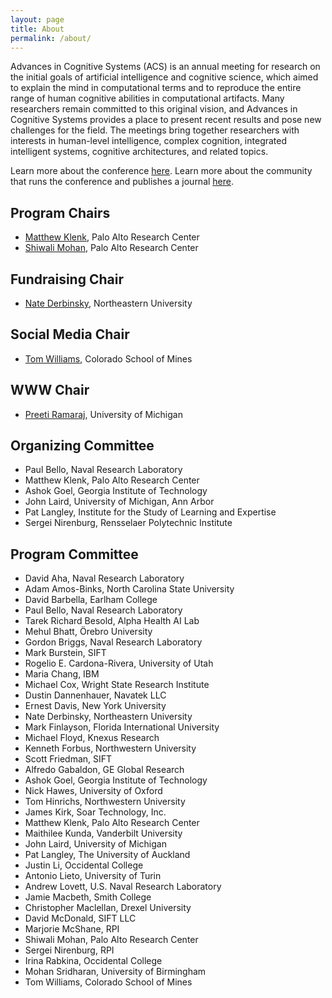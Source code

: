 ```yaml
---
layout: page
title: About
permalink: /about/
---
```


Advances in Cognitive Systems (ACS) is an annual meeting for research on the initial goals of artificial intelligence and cognitive science, which aimed to explain the mind in computational terms and to reproduce the entire range of human cognitive abilities in computational artifacts. Many researchers remain committed to this original vision, and Advances in Cognitive Systems provides a place to present recent results and pose new challenges for the field. The meetings bring together researchers with interests in human-level intelligence, complex cognition, integrated intelligent systems, cognitive architectures, and related topics. 

Learn more about the conference [here](http://www.cogsys.org/conference/2020/). Learn more about the community that runs the conference and publishes a journal [here](http://cogsys.org/).

## Program Chairs

- [Matthew Klenk](http://www.matthewklenk.com/), Palo Alto Research Center
- [Shiwali Mohan](http://www.shiwali.me), Palo Alto Research Center

## Fundraising Chair

- [Nate Derbinsky](https://www.khoury.northeastern.edu/people/nate-derbinsky/), Northeastern University

## Social Media Chair

- [Tom Williams](https://people.mines.edu/twilliams/), Colorado School of Mines

## WWW Chair

- [Preeti Ramaraj](https://preetiramaraj.github.io/), University of Michigan

## Organizing Committee

- Paul Bello, Naval Research Laboratory
- Matthew Klenk, Palo Alto Research Center
- Ashok Goel, Georgia Institute of Technology
- John Laird, University of Michigan, Ann Arbor
- Pat Langley, Institute for the Study of Learning and Expertise
- Sergei Nirenburg, Rensselaer Polytechnic Institute

## Program Committee
- David Aha, Naval Research Laboratory
- Adam Amos-Binks, North Carolina State University
- David Barbella, Earlham College
- Paul Bello, Naval Research Laboratory
- Tarek Richard Besold, Alpha Health AI Lab
- Mehul Bhatt, Örebro University
- Gordon Briggs, Naval Research Laboratory
- Mark Burstein, SIFT
- Rogelio E. Cardona-Rivera, University of Utah
- Maria Chang, IBM
- Michael Cox, Wright State Research Institute
- Dustin Dannenhauer, Navatek LLC
- Ernest Davis, New York University
- Nate Derbinsky, Northeastern University
- Mark Finlayson, Florida International University
- Michael Floyd, Knexus Research
- Kenneth Forbus, Northwestern University
- Scott Friedman, SIFT
- Alfredo Gabaldon, GE Global Research
- Ashok Goel, Georgia Institute of Technology
- Nick Hawes, University of Oxford
- Tom Hinrichs, Northwestern University
- James Kirk, Soar Technology, Inc.
- Matthew Klenk, Palo Alto Research Center
- Maithilee Kunda, Vanderbilt University
- John Laird, University of Michigan
- Pat Langley, The University of Auckland
- Justin Li, Occidental College
- Antonio Lieto, University of Turin
- Andrew Lovett, U.S. Naval Research Laboratory
- Jamie Macbeth, Smith College
- Christopher Maclellan, Drexel University
- David McDonald, SIFT LLC
- Marjorie McShane, RPI
- Shiwali Mohan, Palo Alto Research Center
- Sergei Nirenburg, RPI
- Irina Rabkina, Occidental College
- Mohan Sridharan, University of Birmingham
- Tom Williams, Colorado School of Mines
